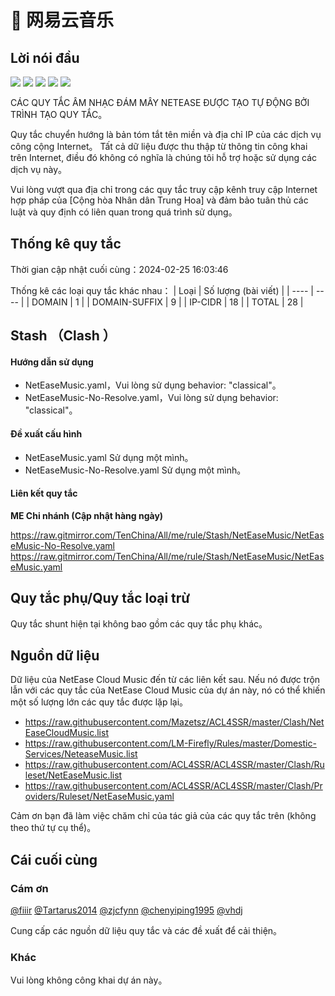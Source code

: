 # 🧸 网易云音乐

## Lời nói đầu

![](https://shields.io/badge/-移除重复规则-ff69b4) ![](https://shields.io/badge/-DOMAIN与DOMAIN--SUFFIX合并-green) ![](https://shields.io/badge/-DOMAIN--SUFFIX间合并-critical) ![](https://shields.io/badge/-DOMAIN--SUFFIX与DOMAIN--KEYWORD合并-blue) ![](https://shields.io/badge/-IP--CIDR(6)合并-blueviolet) 

CÁC QUY TẮC ÂM NHẠC ĐÁM MÂY NETEASE ĐƯỢC TẠO TỰ ĐỘNG BỞI TRÌNH TẠO QUY TẮC。

Quy tắc chuyển hướng là bản tóm tắt tên miền và địa chỉ IP của các dịch vụ công cộng Internet。 Tất cả dữ liệu được thu thập từ thông tin công khai trên Internet, điều đó không có nghĩa là chúng tôi hỗ trợ hoặc sử dụng các dịch vụ này。

Vui lòng vượt qua địa chỉ trong các quy tắc truy cập kênh truy cập Internet hợp pháp của [Cộng hòa Nhân dân Trung Hoa] và đảm bảo tuân thủ các luật và quy định có liên quan trong quá trình sử dụng。

## Thống kê quy tắc

Thời gian cập nhật cuối cùng：2024-02-25 16:03:46

Thống kê các loại quy tắc khác nhau：
| Loại | Số lượng (bài viết)  | 
| ---- | ----  |
| DOMAIN | 1  | 
| DOMAIN-SUFFIX | 9  | 
| IP-CIDR | 18  | 
| TOTAL | 28  | 


## Stash （Clash ）

#### Hướng dẫn sử dụng
- NetEaseMusic.yaml，Vui lòng sử dụng behavior: "classical"。
- NetEaseMusic-No-Resolve.yaml，Vui lòng sử dụng behavior: "classical"。

#### Đề xuất cấu hình
- NetEaseMusic.yaml Sử dụng một mình。
- NetEaseMusic-No-Resolve.yaml Sử dụng một mình。

#### Liên kết quy tắc
**ME Chi nhánh (Cập nhật hàng ngày)**

https://raw.gitmirror.com/TenChina/All/me/rule/Stash/NetEaseMusic/NetEaseMusic-No-Resolve.yaml
https://raw.gitmirror.com/TenChina/All/me/rule/Stash/NetEaseMusic/NetEaseMusic.yaml


## Quy tắc phụ/Quy tắc loại trừ


Quy tắc shunt hiện tại không bao gồm các quy tắc phụ khác。

## Nguồn dữ liệu

Dữ liệu của NetEase Cloud Music đến từ các liên kết sau. Nếu nó được trộn lẫn với các quy tắc của NetEase Cloud Music của dự án này, nó có thể khiến một số lượng lớn các quy tắc được lặp lại。

- https://raw.githubusercontent.com/Mazetsz/ACL4SSR/master/Clash/NetEaseCloudMusic.list
- https://raw.githubusercontent.com/LM-Firefly/Rules/master/Domestic-Services/NeteaseMusic.list
- https://raw.githubusercontent.com/ACL4SSR/ACL4SSR/master/Clash/Ruleset/NetEaseMusic.list
- https://raw.githubusercontent.com/ACL4SSR/ACL4SSR/master/Clash/Providers/Ruleset/NetEaseMusic.yaml


Cảm ơn bạn đã làm việc chăm chỉ của tác giả của các quy tắc trên (không theo thứ tự cụ thể)。

## Cái cuối cùng

### Cám ơn

[@fiiir](https://github.com/fiiir) [@Tartarus2014](https://github.com/Tartarus2014) [@zjcfynn](https://github.com/zjcfynn) [@chenyiping1995](https://github.com/chenyiping1995) [@vhdj](https://github.com/vhdj)

Cung cấp các nguồn dữ liệu quy tắc và các đề xuất để cải thiện。

### Khác

Vui lòng không công khai dự án này。